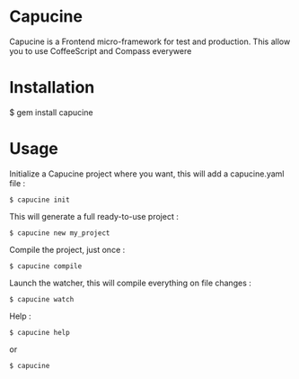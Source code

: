 Capucine
===

Capucine is a Frontend micro-framework for test and production.
This allow you to use CoffeeScript and Compass everywere

Installation
===

  $ gem install capucine

Usage
===

Initialize a Capucine project where you want, this will add a capucine.yaml file :

    $ capucine init

This will generate a full ready-to-use project :

    $ capucine new my_project

Compile the project, just once :

    $ capucine compile

Launch the watcher, this will compile everything on file changes :

    $ capucine watch

Help :
    
    $ capucine help 

or

    $ capucine
